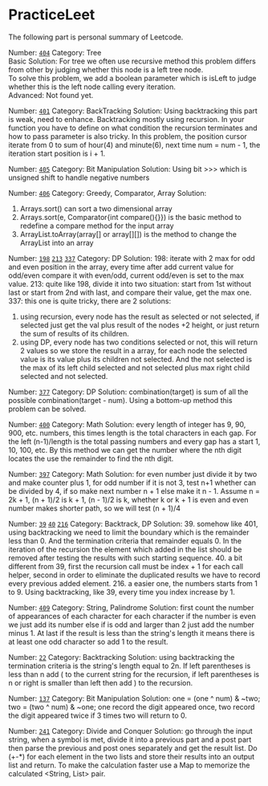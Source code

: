 # PracticeLeet  
   
The following part is personal summary of Leetcode.  
 
Number: [`404`](https://leetcode.com/problems/sum-of-left-leaves/) Category: Tree  
Basic Solution: For tree we often use recursive method this problem differs from other by judging whether this node is a left tree node.  
                To solve this problem, we add a boolean parameter which is isLeft to judge whether this is the left node calling every iteration.  
Advanced: Not found yet.  

Number: [`401`](https://leetcode.com/problems/binary-watch/) Category: BackTracking
Solution:
Using backtracking this part is weak, need to enhance. Backtracking mostly using recursion.
In your function you have to define on what condition the recursion terminates and how to pass parameter is also tricky.
In this problem, the position cursor iterate from 0 to sum of hour(4) and minute(6), next time num = num - 1, the iteration start position is i + 1.

Number: [`405`](https://leetcode.com/problems/convert-a-number-to-hexadecimal/) Category: Bit Manipulation
Solution:
Using bit >>> which is unsigned shift to handle negative numbers


Number: [`406`](https://leetcode.com/problems/queue-reconstruction-by-height/) Category: Greedy, Comparator, Array
Solution:
1. Arrays.sort() can sort a two dimensional array
2. Arrays.sort(e, Comparator{int compare(){}}) is the basic method to redefine a compare method for the input array
3. ArrayList.toArray(array[] or array[][]) is the method to change the ArrayList into an array

Number: [`198`](https://leetcode.com/problems/house-robber/) [`213`](https://leetcode.com/problems/house-robber-ii/) [`337`](https://leetcode.com/problems/house-robber-iii/) Category: DP
Solution:
198: iterate with 2 max for odd and even position in the array, every time after add current value for odd/even compare it with even/odd, current odd/even is set to the max value.
213: quite like 198, divide it into two situation: start from 1st without last or start from 2nd with last, and compare their value, get the max one.
337: this one is quite tricky, there are 2 solutions:
1. using recursion, every node has the result as selected or not selected, if selected just get the val plus result of the nodes +2 height, or just return the sum of results of its children.
2. using DP, every node has two conditions selected or not, this will return 2 values so we store the result in a array, for each node the selected value is its value plus its children not selected.
And the not selected is the max of its left child selected and not selected plus max right child selected and not selected.

Number: [`377`](https://leetcode.com/problems/combination-sum-iv/) Category: DP
Solution: combination(target) is sum of all the possible combination(target - num). Using a bottom-up method this problem can be solved.

Number: [`400`](https://leetcode.com/problems/nth-digit/) Category: Math
Solution: every length of integer has 9, 90, 900, etc. numbers, this times length is the total characters in each gap. For the left (n-1)/length is the total passing numbers and every gap has a start
1, 10, 100, etc. By this method we can get the number where the nth digit locates the use the remainder to find the nth digit.

Number: [`397`](https://leetcode.com/problems/integer-replacement/) Category: Math
Solution: for even number just divide it by two and make counter plus 1, for odd number if it is not 3, test n+1 whether can be divided by 4, if so make next number n + 1 else make it n - 1.
Assume n = 2k + 1, (n + 1)/2 is k + 1, (n - 1)/2 is k, whether k or k + 1 is even and even number makes shorter path, so we will test (n + 1)/4

Number: [`39`](https://leetcode.com/problems/combination-sum/) [`40`](https://leetcode.com/problems/combination-sum-ii/) [`216`](https://leetcode.com/problems/combination-sum-iii/) Category: Backtrack, DP
Solution: 39. somehow like 401, using backtracking we need to limit the boundary which is the remainder less than 0. And the termination criteria that remainder equals 0.
In the iteration of the recursion the element which added in the list should be removed after testing the results with such starting sequence.
40. a bit different from 39, first the recursion call must be index + 1 for each call helper, second in order to eliminate the duplicated results we have to record every previous added element.
216. a easier one, the numbers starts from 1 to 9. Using backtracking, like 39, every time you index increase by 1.

Number: [`409`](https://leetcode.com/problems/longest-palindrome/) Category: String, Palindrome
Solution: first count the number of appearances of each character for each character if the number is even we just add its number else if is odd and larger than 2 just add the number minus 1.
At last if the result is less than the string's length it means there is at least one odd character so add 1 to the result.

Number: [`22`](https://leetcode.com/problems/generate-parentheses/) Category: Backtracking
Solution: using backtracking the termination criteria is the string's length equal to 2n. If left parentheses is less than n add ( to the current string for the recursion,
if left parentheses is n or right is smaller than left then add ) to the recursion.

Number: [`137`](https://leetcode.com/problems/single-number-ii/) Category: Bit Manipulation
Solution: one = (one ^ num) & ~two; two = (two ^ num) & ~one; one record the digit appeared once, two record the digit appeared twice if 3 times two will return to 0.

Number: [`241`](https://leetcode.com/problems/different-ways-to-add-parentheses/) Category: Divide and Conquer
Solution: go through the input string, when a symbol is met, divide it into a previous part and a post part then parse the previous and post ones separately and get the result list.
Do (+-*) for each element in the two lists and store their results into an output list and return. To make the calculation faster use a Map to memorize the calculated <String, List> pair.

